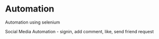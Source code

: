 # Automation
Automation using selenium

Social Media Automation - signin, add comment, like, send friend request
